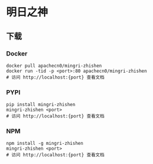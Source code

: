 # 明日之神

## 下载

### Docker

```
docker pull apachecn0/mingri-zhishen
docker run -tid -p <port>:80 apachecn0/mingri-zhishen
# 访问 http://localhost:{port} 查看文档
```

### PYPI

```
pip install mingri-zhishen
mingri-zhishen <port>
# 访问 http://localhost:{port} 查看文档
```

### NPM

```
npm install -g mingri-zhishen
mingri-zhishen <port>
# 访问 http://localhost:{port} 查看文档
```